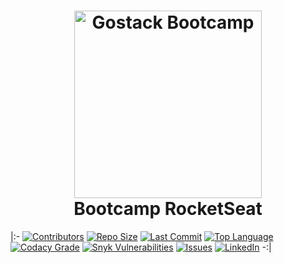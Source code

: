 <h1 align="center">
    <img width="300" height="300" alt="Gostack Bootcamp" src="https://github.com/alessandroveras/gostack-desafio-conceitos-nodejs/blob/master/images/GO1.png" />
    <br>
    Bootcamp RocketSeat
</h1>

|:-
[![Contributors][contributors-shield]][contributors-url]
[![Repo Size][repository-size]][repo-url]
[![Last Commit][lastcommit-shield]][repo-url]
[![Top Language][toplanguage-shield]][repo-url]
[![Codacy Grade][codacy-shield]][codacy-url]
[![Snyk Vulnerabilities][vulnerabilities-shield]][vulnerabilities-url]
[![Issues][issues-shield]][issues-url]
[![LinkedIn][linkedin-shield]][linkedin-url]
-:|

<!-- MARKDOWN LINKS & IMAGES -->
<!-- https://www.markdownguide.org/basic-syntax/#reference-style-links -->

<!-- SHIELDS -->
[contributors-shield]: https://img.shields.io/github/contributors/alessandroveras/gostack-desafio-conceitos-nodejs.svg?style=plastic
[repository-size]: https://img.shields.io/github/repo-size/alessandroveras/gostack-desafio-conceitos-nodejs.svg?style=plastic
[toplanguage-shield]: https://img.shields.io/github/languages/top/alessandroveras/gostack-desafio-conceitos-nodejs.svg?style=plastic
[codacy-shield]: https://img.shields.io/codacy/grade/8c1a3b68251a46d7bb91c8063bfdca18?style=plastic
[vulnerabilities-shield]: https://img.shields.io/snyk/vulnerabilities/github/alessandroveras/gostack-desafio-conceitos-nodejs?style=plastic
[issues-shield]: https://img.shields.io/github/issues/alessandroveras/gostack-desafio-conceitos-nodejs.svg?style=plastic
[lastcommit-shield]: https://img.shields.io/github/last-commit/alessandroveras/gostack-desafio-conceitos-nodejs?style=plastic
[linkedin-shield]: https://img.shields.io/badge/-LinkedIn-black.svg?style=plastic&logo=linkedin&colorB=555

<!-- URL -->
[contributors-url]: https://github.com/alessandroveras/gostack-desafio-conceitos-nodejs/graphs/contributors
[codacy-url]: https://app.codacy.com/manual/alessandroveras/gostack-desafio-conceitos-nodejs?utm_source=github.com&utm_medium=referral&utm_content=alessandroveras/gostack-desafio-conceitos-nodejs&utm_campaign=Badge_Grade_Dashboard
[vulnerabilities-url]: https://snyk.io/test/github/alessandroveras/gostack-desafio-conceitos-nodejs?targetFile=package.json
[issues-url]: https://github.com/alessandroveras/gostack-desafio-conceitos-nodejs/issues
[linkedin-url]: https://www.linkedin.com/in/alessandro-veras-09903022/
[repo-url]: https://github.com/alessandroveras/gostack-desafio-conceitos-nodejs